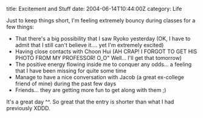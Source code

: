 title: Excitement and Stuff
date: 2004-06-14T10:44:00Z
category: Life

Just to keep things short, I'm feeling extremely bouncy during classes for a few things:

- That there's a big possibility that I saw Ryoko yesterday (OK, I have to admit that I still can't believe it…. yet I'm extremely excited)
- Having close contacts with Choon Hui (AH CRAP! I FORGOT TO GET HIS PHOTO FROM MY PROFESSOR! O\_O" Well… I'll get that tomorrow)
- The positive energy flowing inside me to conquer any odds… a feeling that I have been missing for quite some time
- Manage to have a nice conversation with Jacob (a great ex-college friend of mine) during the past few days
- Friends… they are getting more fun to get along with them ;)

It's a great day ^^. So great that the entry is shorter than what I had previously XDDD.
